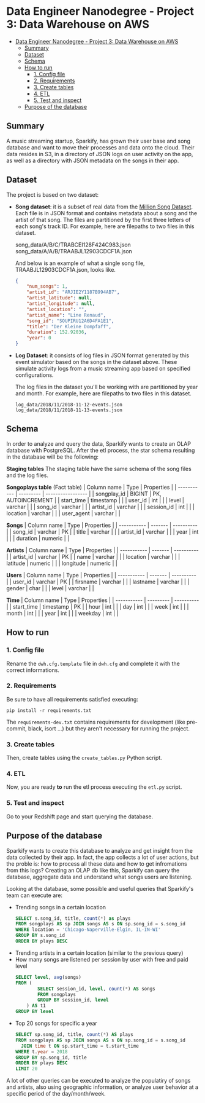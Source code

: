 # Data Engineer Nanodegree - Project 3: Data Warehouse on AWS

- [Data Engineer Nanodegree - Project 3: Data Warehouse on AWS](#data-engineer-nanodegree---project-3-data-warehouse-on-aws)
  - [Summary](#summary)
  - [Dataset](#dataset)
  - [Schema](#schema)
  - [How to run](#how-to-run)
    - [1. Config file](#1-config-file)
    - [2. Requirements](#2-requirements)
    - [3. Create tables](#3-create-tables)
    - [4. ETL](#4-etl)
    - [5. Test and inspect](#5-test-and-inspect)
  - [Purpose of the database](#purpose-of-the-database)
## Summary

A music streaming startup, Sparkify, has grown their user base and song database and want to move their processes and data onto the cloud. Their data resides in S3, in a directory of JSON logs on user activity on the app, as well as a directory with JSON metadata on the songs in their app.

## Dataset

The project is based on two dataset:
- **Song dataset**: it is a subset of real data from the [Million Song Dataset](https://labrosa.ee.columbia.edu/millionsong/). Each file is in JSON format and contains metadata about a song and the artist of that song. The files are partitioned by the first three letters of each song's track ID. For example, here are filepaths to two files in this dataset.

     song_data/A/B/C/TRABCEI128F424C983.json
     song_data/A/A/B/TRAABJL12903CDCF1A.json



    And below is an example of what a single song file, TRAABJL12903CDCF1A.json, looks like.

    ```json
    {
        "num_songs": 1,
        "artist_id": "ARJIE2Y1187B994AB7",
        "artist_latitude": null,
        "artist_longitude": null,
        "artist_location": "",
        "artist_name": "Line Renaud",
        "song_id": "SOUPIRU12A6D4FA1E1",
        "title": "Der Kleine Dompfaff",
        "duration": 152.92036,
        "year": 0
    }
    ```

- **Log Dataset**: it consists of log files in JSON format generated by this event simulator based on the songs in the dataset above. These simulate activity logs from a music streaming app based on specified configurations.

    The log files in the dataset you'll be working with are partitioned by year and month. For example, here are filepaths to two files in this dataset.

    ```
    log_data/2018/11/2018-11-12-events.json
    log_data/2018/11/2018-11-13-events.json
    ```

## Schema
In order to analyze and query the data, Sparkify wants to create an OLAP database with PostgreSQL. After the etl process, the star schema resulting in the database will be the following:

**Staging tables**
The staging table have the same schema of the song files and the log files.

**Songoplays table** (Fact table)
| Column name | Type      | Properties        |
| ----------- | --------- | ----------------- |
| songplay_id | BIGINT    | PK, AUTOINCREMENT |
| start_time  | timestamp |                   |
| user_id     | int       |                   |
| level       | varchar   |                   |
| song_id     | varchar   |                   |
| artist_id   | varchar   |                   |
| session_id  | int       |                   |
| location    | varchar   |                   |
| user_agent  | varchar   |                   |

**Songs**
| Column name | Type    | Properties |
| ----------- | ------- | ---------- |
| song_id     | varchar | PK         |
| title       | varchar |            |
| artist_id   | varchar |            |
| year        | int     |            |
| duration    | numeric |            |

**Artists**
| Column name | Type    | Properties |
| ----------- | ------- | ---------- |
| artist_id   | varchar | PK         |
| name        | varchar |            |
| location    | varchar |            |
| latitude    | numeric |            |
| longitude   | numeric |            |

**Users**
| Column name | Type    | Properties |
| ----------- | ------- | ---------- |
| user_id     | varchar | PK         |
| firsname    | varchar |            |
| lastname    | varchar |            |
| gender      | char    |            |
| level       | varchar |            |

**Time**
| Column name | Type      | Properties |
| ----------- | --------- | ---------- |
| start_time  | timestamp | PK         |
| hour        | int       |            |
| day         | int       |            |
| week        | int       |            |
| month       | int       |            |
| year        | int       |            |
| weekday     | int       |            |


## How to run

### 1. Config file
Rename the `dwh.cfg.template` file in `dwh.cfg` and complete it with the correct informations.
### 2. Requirements
Be sure to have all requirements satisfied executing:
```
pip install -r requirements.txt
```

The `requirements-dev.txt` contains requirements for development (like pre-commit, black, isort ...) but they aren't necessary for running the project.

### 3. Create tables
Then, create tables using the `create_tables.py` Python script.

### 4. ETL
Now, you are ready **to** run the etl process executing the `etl.py` script.

### 5. Test and inspect

Go to your Redshift page and start querying the database.


## Purpose of the database

Sparkify wants to create this database to analyze and get insight from the data collected by their app. In fact, the app collects a lot of user actions, but the proble is: how to process all these data and how to get infromations from this logs? Creating an OLAP db like this, Sparkify can query the database, aggregate data and understand what songs users are listening.

Looking at the database, some possible and useful queries that Sparkify's team can execute are:
- Trending songs in a certain location
    ```SQL
    SELECT s.song_id, title, count(*) as plays
    FROM songplays AS sp JOIN songs AS s ON sp.song_id = s.song_id
    WHERE location = 'Chicago-Naperville-Elgin, IL-IN-WI'
    GROUP BY s.song_id
    ORDER BY plays DESC
    ```
- Trending artists in a certain location (similar to the previous query)
- How many songs are listened per session by user with free and paid level
    ```sql
    SELECT level, avg(songs)
    FROM (
            SELECT session_id, level, count(*) AS songs
            FROM songplays
            GROUP BY session_id, level
        ) AS t1
    GROUP BY level
    ```
- Top 20 songs for specific a year
  ```sql
  SELECT sp.song_id, title, count(*) AS plays
  FROM songplays AS sp JOIN songs AS s ON sp.song_id = s.song_id
    JOIN time t ON sp.start_time = t.start_time
  WHERE t.year = 2018
  GROUP BY sp.song_id, title
  ORDER BY plays DESC
  LIMIT 20

  ```

A lot of other queries can be executed to analyze the populatiry of songs and artists, also using geographic information, or analyze user behavior at a specific period of the day/month/week.

